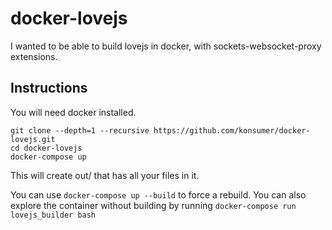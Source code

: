 # docker-lovejs

I wanted to be able to build lovejs in docker, with sockets-websocket-proxy extensions.

## Instructions

You will need docker installed.

```
git clone --depth=1 --recursive https://github.com/konsumer/docker-lovejs.git
cd docker-lovejs
docker-compose up
```

This will create out/ that has all your files in it.

You can use `docker-compose up --build` to force a rebuild. You can also explore the container without building by running `docker-compose run lovejs_builder bash`
